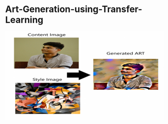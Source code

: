 # Art-Generation-using-Transfer-Learning

![Generated Image](https://github.com/Rohit9403/Art-Generation-using-Transfer-Learning/blob/master/Resized%20Image.png)
